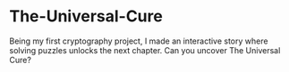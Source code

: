 # The-Universal-Cure
Being my first cryptography project, I made an interactive story where solving puzzles unlocks the next chapter. Can you uncover The Universal Cure?
